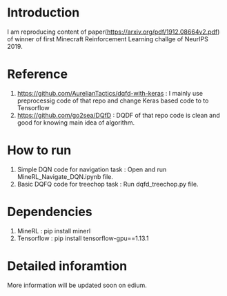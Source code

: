 # Introduction
I am reproducing content of paper(https://arxiv.org/pdf/1912.08664v2.pdf) of winner of first Minecraft Reinforcement Learning challge of NeurIPS 2019.

# Reference
1. https://github.com/AurelianTactics/dqfd-with-keras : I mainly use preprocessig code of that repo and change Keras based code to to Tensorflow
2. https://github.com/go2sea/DQfD : DQDF of that repo code is clean and good for knowing main idea of algorithm.

# How to run 
1. Simple DQN code for navigation task : Open and run MineRL_Navigate_DQN.ipynb file.
2. Basic DQFQ code for treechop task : Run dqfd_treechop.py file.

# Dependencies
1. MineRL : pip install minerl
2. Tensorflow : pip install tensorflow-gpu==1.13.1

# Detailed inforamtion
More information will be updated soon on edium.
